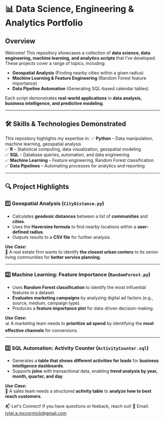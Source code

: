 # 📊 Data Science, Engineering & Analytics Portfolio

## **Overview**
Welcome! This repository showcases a collection of **data science, data engineering, machine learning, and analytics scripts** that I’ve developed. These projects cover a range of topics, including:
- **Geospatial Analysis** (Finding nearby cities within a given radius)
- **Machine Learning & Feature Engineering** (Random Forest feature importance)
- **Data Pipeline Automation** (Generating SQL-based calendar tables)

Each script demonstrates **real-world applications** in **data analysis, business intelligence, and predictive modeling**.

---

## **🛠 Skills & Technologies Demonstrated**
This repository highlights my expertise in:
✅ **Python** – Data manipulation, machine learning, geospatial analysis  
✅ **R** – Statistical computing, data visualization, geospatial modeling  
✅ **SQL** – Database queries, automation, and data engineering  
✅ **Machine Learning** – Feature engineering, Random Forest classification  
✅ **Data Pipelines** – Automating processes for analytics and reporting  

---

## **🔍 Project Highlights**

### **1️⃣ Geospatial Analysis (`CityDistance.py`)**
- Calculates **geodesic distances** between a list of **communities** and **cities**.
- Uses the **Haversine formula** to find nearby locations within a **user-defined radius**.
- Outputs results to a **CSV file** for further analysis.

**_Use Case:_**  
📍 A real estate firm wants to identify **the closest urban centers** to its senior living communities for **better service planning**.

---

### **2️⃣ Machine Learning: Feature Importance (`RandomForest.py`)**
- Uses **Random Forest classification** to identify the most influential features in a dataset.
- **Evaluates marketing campaigns** by analyzing digital ad factors (e.g., source, medium, campaign type).
- Produces a **feature importance plot** for data-driven decision-making.

**_Use Case:_**  
📊 A marketing team needs to **prioritize ad spend** by identifying the **most effective channels** for conversions.

---

### **3️⃣ SQL Automation: Activity Counter (`ActivityCounter.sql`)**
- Generates a **table that shows different activities for leads** for **business intelligence dashboards**.
- Supports **joins** with transactional data, enabling **trend analysis by year, month, quarter, and day**.

**_Use Case:_**  
📅 A sales team needs a structured **activity table** to **analyze how to best reach customers**.

📬 Let's Connect!
If you have questions or feeback, reach out!
📧 Email: tyler.a.mccormick@gmail.com
